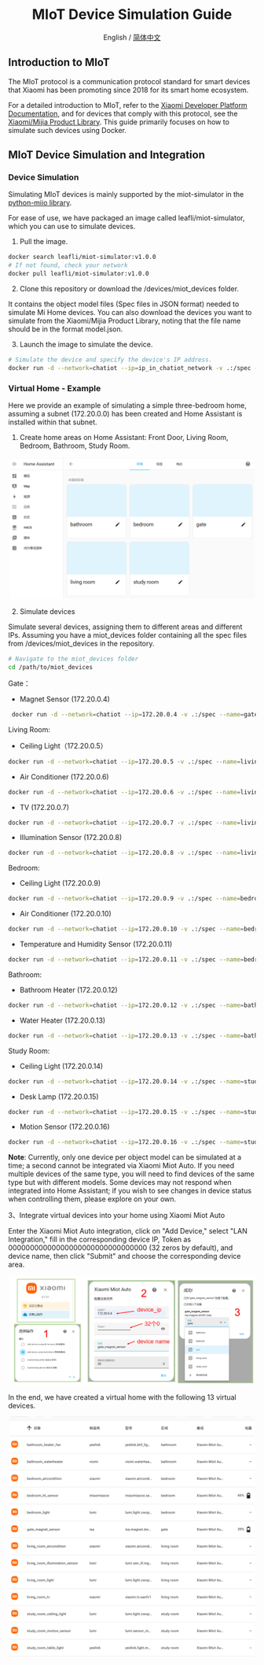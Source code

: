 <div align="center">

<h1 align="center">MIoT Device Simulation Guide</h1>

English / [简体中文](./Miot_Device_Setup_CN.md)
</div>

## Introduction to MIoT
The MIoT protocol is a communication protocol standard for smart devices that Xiaomi has been promoting since 2018 for its smart home ecosystem.

For a detailed introduction to MIoT, refer to the [Xiaomi Developer Platform Documentation](https://iot.mi.com/v2/new/doc/home), and for devices that comply with this protocol, see the [Xiaomi/Mijia Product Library](https://home.miot-spec.com/). This guide primarily focuses on how to simulate such devices using Docker.

## MIoT Device Simulation and Integration
### Device Simulation
Simulating MIoT devices is mainly supported by the miot-simulator in the [python-miio library](https://github.com/rytilahti/python-miio).

For ease of use, we have packaged an image called leafli/miot-simulator, which you can use to simulate devices.

1. Pull the image.
```bash
docker search leafli/miot-simulator:v1.0.0
# If not found, check your network
docker pull leafli/miot-simulator:v1.0.0
```
2. Clone this repository or download the /devices/miot_devices folder.

It contains the object model files (Spec files in JSON format) needed to simulate Mi Home devices. You can also download the devices you want to simulate from the Xiaomi/Mijia Product Library, noting that the file name should be in the format model.json.

3. Launch the image to simulate the device.
```bash
# Simulate the device and specify the device's IP address.
docker run -d --network=chatiot --ip=ip_in_chatiot_network -v .:/spec --name=curtain_living_room miot-simulator miiocli devtools miot-simulator --file device_spec_file --model device_model
```

### Virtual Home - Example
Here we provide an example of simulating a simple three-bedroom home, assuming a subnet (172.20.0.0) has been created and Home Assistant is installed within that subnet.

1. Create home areas on Home Assistant: Front Door, Living Room, Bedroom, Bathroom, Study Room.

<p align="center">
<a href=""><img src="./resources/hass_create_area.png" width="500px"></a>
</p>

2. Simulate devices 

Simulate several devices, assigning them to different areas and different IPs. Assuming you have a miot_devices folder containing all the spec files from /devices/miot_devices in the repository.
```bash
# Navigate to the miot_devices folder
cd /path/to/miot_devices
```
Gate：
- Magnet Sensor (172.20.0.4)
```bash
 docker run -d --network=chatiot --ip=172.20.0.4 -v .:/spec --name=gate_magnet_sensor leafli/miot-simulator:v1.0.0 miiocli devtools miot-simulator --file /spec/isa.magnet.dw2hl.json --model isa.magnet.dw2hl
```

Living Room:
- Ceiling Light（172.20.0.5）
```bash
docker run -d --network=chatiot --ip=172.20.0.5 -v .:/spec --name=living_room_light leafli/miot-simulator:v1.0.0 miiocli devtools miot-simulator --file /spec/lumi.light.cwopcn02.json --model lumi.light.cwopcn02 
```
- Air Conditioner (172.20.0.6)
```bash
docker run -d --network=chatiot --ip=172.20.0.6 -v .:/spec --name=living_room_aircondition leafli/miot-simulator:v1.0.0 miiocli devtools miot-simulator --file /spec/xiaomi.aircondition.mc7.json --model xiaomi.aircondition.mc7
```
- TV (172.20.0.7)
```bash
docker run -d --network=chatiot --ip=172.20.0.7 -v .:/spec --name=living_room_tv leafli/miot-simulator:v1.0.0 miiocli devtools miot-simulator --file /spec/xiaomi.tv.eanfv1.json --model xiaomi.tv.eanfv1
```
- Illumination Sensor (172.20.0.8)
```bash
docker run -d --network=chatiot --ip=172.20.0.8 -v .:/spec --name=living_room_illumination_sensor leafli/miot-simulator:v1.0.0 miiocli devtools miot-simulator --file /spec/lumi.sen_ill.mgl01.json --model lumi.sen_ill.mgl01
```

Bedroom:
- Ceiling Light (172.20.0.9)
```bash
docker run -d --network=chatiot --ip=172.20.0.9 -v .:/spec --name=bedroom_light leafli/miot-simulator:v1.0.0 miiocli devtools miot-simulator --file /spec/lumi.light.cwopcn03.json --model lumi.light.cwopcn03
```
- Air Conditioner (172.20.0.10)
```bash
docker run -d --network=chatiot --ip=172.20.0.10 -v .:/spec --name=bedroom_aircondition leafli/miot-simulator:v1.0.0 miiocli devtools miot-simulator --file /spec/xiaomi.aircondition.mc2.json --model xiaomi.aircondition.mc2
```
- Temperature and Humidity Sensor (172.20.0.11)
```bash
docker run -d --network=chatiot --ip=172.20.0.11 -v .:/spec --name=bedroom_ht_sensor leafli/miot-simulator:v1.0.0 miiocli devtools miot-simulator --file /spec/miaomiaoce.sensor_ht.t2.json --model miaomiaoce.sensor_ht.t2
```

Bathroom:
- Bathroom Heater (172.20.0.12)
```bash
docker run -d --network=chatiot --ip=172.20.0.12 -v .:/spec --name=bathroom_heater_fan leafli/miot-simulator:v1.0.0 miiocli devtools miot-simulator --file /spec/yeelink.bhf_light.v8.json --model yeelink.bhf_light.v8
```
- Water Heater (172.20.0.13)
```bash
docker run -d --network=chatiot --ip=172.20.0.13 -v .:/spec --name=bathroom_waterheater leafli/miot-simulator:v1.0.0 miiocli devtools miot-simulator --file /spec/viomi.waterheater.e14.json --model viomi.waterheater.e14
```

Study Room:
- Ceiling Light (172.20.0.14)
```bash
docker run -d --network=chatiot --ip=172.20.0.14 -v .:/spec --name=study_room_ceiling_light leafli/miot-simulator:v1.0.0 miiocli devtools miot-simulator --file /spec/lumi.light.cwopcn01.json --model lumi.light.cwopcn01
```
- Desk Lamp (172.20.0.15)
```bash
docker run -d --network=chatiot --ip=172.20.0.15 -v .:/spec --name=study_room_table_light leafli/miot-simulator:v1.0.0 miiocli devtools miot-simulator --file /spec/yeelink.light.mono6.json --model yeelink.light.mono6
```
- Motion Sensor (172.20.0.16)
```bash
docker run -d --network=chatiot --ip=172.20.0.16 -v .:/spec --name=study_room_motion_sensor leafli/miot-simulator:v1.0.0 miiocli devtools miot-simulator --file /spec/lumi.sensor_motion.v2.json --model lumi.sensor_motion.v2
```

**Note**: Currently, only one device per object model can be simulated at a time; a second cannot be integrated via Xiaomi Miot Auto. If you need multiple devices of the same type, you will need to find devices of the same type but with different models. Some devices may not respond when integrated into Home Assistant; if you wish to see changes in device status when controlling them, please explore on your own.

3、Integrate virtual devices into your home using Xiaomi Miot Auto

Enter the Xiaomi Miot Auto integration, click on "Add Device," select "LAN Integration," fill in the corresponding device IP, Token as 00000000000000000000000000000000 (32 zeros by default), and device name, then click "Submit" and choose the corresponding device area.

<p align="center">
<a href=""><img src="./resources/integrate_simulated_devices.png" width="500px"></a>
</p>

In the end, we have created a virtual home with the following 13 virtual devices.

<p align="center">
<a href=""><img src="./resources/miot_devices_in_hass.png" width="500px"></a>
</p>

